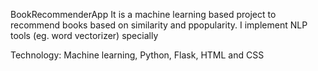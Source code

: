 BookRecommenderApp
It is a machine learning based project to recommend books based on similarity and ppopularity.
I implement NLP tools (eg. word vectorizer) specially  

Technology: Machine learning, Python, Flask, HTML and  CSS
